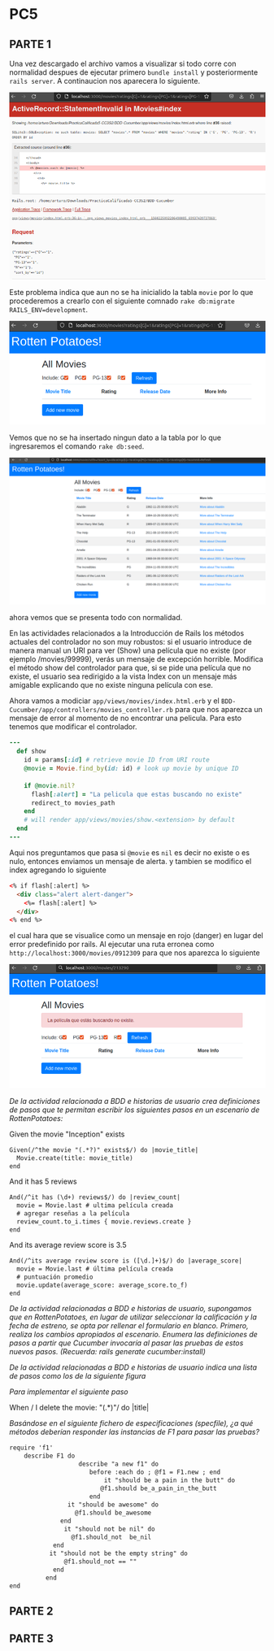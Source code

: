 # PC5
## PARTE 1
Una vez descargado el archivo vamos a visualizar si todo corre con normalidad despues de ejecutar primero `bundle install` y posteriormente `rails server`. A continaucion nos aparecera lo siguiente. 

![](https://github.com/Kinartb/PC5/blob/main/Imagenes/ini0.png)

Este problema indica que aun no se ha inicialido la tabla `movie` por lo que procederemos a crearlo con el siguiente comnado `rake db:migrate RAILS_ENV=development`.

![](https://github.com/Kinartb/PC5/blob/main/Imagenes/ini1.png)

Vemos que no se ha insertado ningun dato a la tabla por lo que ingresaremos el comando `rake db:seed`.

![](https://github.com/Kinartb/PC5/blob/main/Imagenes/ini3.png)

ahora vemos que se presenta todo con normalidad.

En las actividades relacionados a la Introducción de Rails los métodos actuales del controlador no son muy robustos: si el usuario introduce de manera manual un URI para ver (Show) una película que no existe (por ejemplo /movies/99999), verás un mensaje de excepción horrible. Modifica el método show del controlador para que, si se pide una película que no existe, el usuario sea redirigido a la vista Index con un mensaje más amigable explicando que no existe ninguna película con ese.

Ahora vamos a modiciar `app/views/movies/index.html.erb` y el `BDD-Cucumber/app/controllers/movies_controller.rb` para que nos aparezca un mensaje de error al momento de no encontrar una pelicula.
Para esto tenemos que modificar el controlador.

```ruby
---
  def show
    id = params[:id] # retrieve movie ID from URI route
    @movie = Movie.find_by(id: id) # look up movie by unique ID

    if @movie.nil?
      flash[:alert] = "La pelicula que estas buscando no existe"
      redirect_to movies_path
    end
    # will render app/views/movies/show.<extension> by default
  end
---
```
Aqui nos preguntamos que pasa si `@movie` es `nil` es decir no existe o es nulo, entonces enviamos un mensaje de alerta.
y tambien se modifico el index agregando lo siguiente

```html
<% if flash[:alert] %>
  <div class="alert alert-danger">
    <%= flash[:alert] %>
  </div>
<% end %>
```
el cual hara que se visualice como un mensaje en rojo (danger) en lugar del error predefinido por rails. Al ejecutar una ruta erronea como `http://localhost:3000/movies/0912309` para que nos aparezca lo siguiente

![](https://github.com/Kinartb/PC5/blob/main/Imagenes/ini4.png)

_De la actividad relacionada a BDD e historias de usuario crea definiciones de pasos que te permitan escribir los siguientes pasos en un escenario de RottenPotatoes:_

Given the movie "Inception" exists
```cucumber
Given(/^the movie "(.*?)" exists$/) do |movie_title|
  Movie.create(title: movie_title)
end
```
And it has 5 reviews
```cucumber
And(/^it has (\d+) reviews$/) do |review_count|
  movie = Movie.last # ultima película creada
  # agregar reseñas a la película
  review_count.to_i.times { movie.reviews.create }
end
```
And its average review score is 3.5
```cucumber
And(/^its average review score is ([\d.]+)$/) do |average_score|
  movie = Movie.last # última película creada
  # puntuación promedio
  movie.update(average_score: average_score.to_f)
end
```

_De la actividad relacionadas a BDD e historias de usuario, supongamos que en RottenPotatoes, en lugar de utilizar seleccionar la calificación y la fecha de estreno, se opta por rellenar el formulario en blanco. Primero, realiza los cambios apropiados al escenario. Enumera las definiciones de pasos a partir que Cucumber invocaría al pasar las pruebas de estos nuevos pasos. (Recuerda: rails generate cucumber:install)_

_De la actividad relacionadas a BDD e historias de usuario indica una lista de pasos como los de la siguiente figura_

_Para implementar el siguiente paso_

When / I delete the movie: "(.*)"/ do |title|

_Basándose en el siguiente fichero de especificaciones (specfile), ¿a qué métodos deberían responder las instancias de F1 para pasar las pruebas?_
```
require 'f1'
	describe F1 do
                   describe "a new f1" do
                      before :each do ; @f1 = F1.new ; end
                          it "should be a pain in the butt" do
                         @f1.should be_a_pain_in_the_butt
                      end
                it "should be awesome" do
                  @f1.should be_awesome
              end
               it "should not be nil" do
                 @f1.should_not  be_nil
            end
           it "should not be the empty string" do
               @f1.should_not == ""
            end
          end
end
```
## PARTE 2

## PARTE 3
